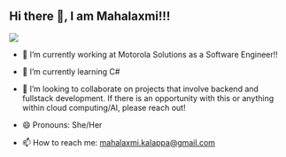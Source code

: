 ## Hi there 👋, I am Mahalaxmi!!!

![](https://mahalaxmik.com/ghpvc/?username=MahalaxmiK&color=blueviolet)

* 🔭 I’m currently working at Motorola Solutions as a Software Engineer!!

* 🌱 I’m currently learning C#

* 👯 I’m looking to collaborate on projects that involve backend and fullstack development. If there is an opportunity with this or anything within cloud computing/AI, please reach out!

* 😄 Pronouns: She/Her

* 📫 How to reach me: <mahalaxmi.kalappa@gmail.com>
